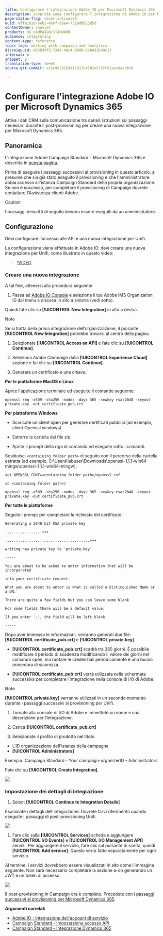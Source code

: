 ```yaml
---
title: Configurare l'integrazione Adobe IO per Microsoft Dynamics 365
description: Scoprite come configurare l'integrazione di Adobe IO per Microsoft Dynamics 365.
page-status-flag: never-activated
uuid: effa1028-66b2-4bef-b5e4-7319dbb23d5d
contentOwner: sauviat
products: SG_CAMPAIGN/STANDARD
audience: integrating
content-type: reference
topic-tags: working-with-campaign-and-analytics
discoiquuid: eb3639f5-7246-46c4-8ddb-da9413b40c32
internal: n
snippet: y
translation-type: tm+mt
source-git-commit: a1bc9d23163d12517c4501a572fc92aac6aacbc6

---
```



# Configurare l&#39;integrazione Adobe IO per Microsoft Dynamics 365

Attiva i dati CRM sulla comunicazione tra canali: istruzioni sui passaggi necessari durante il post-provisioning per creare una nuova integrazione per Microsoft Dynamics 365.

## Panoramica

L&#39;integrazione Adobe Campaign Standard - Microsoft Dynamics 365 è descritta in [questa pagina](../../integrating/using/working-with-campaign-standard-and-microsoft-dynamics-365.md).

Prima di eseguire i passaggi successivi al provisioning in questo articolo, si presume che sia già stato eseguito il provisioning e che l&#39;amministratore abbia accesso all&#39;istanza Campaign Standard della propria organizzazione.  Se non è successo, per completare il provisioning di Campaign dovrete contattare l&#39;Assistenza clienti Adobe.

>[!CAUTION]
>
>I passaggi descritti di seguito devono essere eseguiti da un amministratore.

## Configurazione

Devi configurare l&#39;accesso alle API e una nuova integrazione per Unifi.

La configurazione viene effettuata in Adobe IO: devi creare una nuova integrazione per Unifi, come illustrato in questo video:

>[!VIDEO](https://video.tv.adobe.com/v/27308)

### Creare una nuova integrazione

A tal fine, attenersi alla procedura seguente:

1. Passa ad [Adobe IO Console](https://console.adobe.io/home#) e seleziona il tuo Adobe IMS Organization ID dal menu a discesa in alto a sinistra (vedi sotto).

Quindi fate clic su **[!UICONTROL New Integration]** in alto a destra.

>[!NOTE]
>
>Se si tratta della prima integrazione dell’organizzazione, il pulsante **[!UICONTROL New Integration]** potrebbe trovarsi al centro della pagina.

1. Selezionate **[!UICONTROL Access an API]** e fate clic su **[!UICONTROL Continue]**.

1. Seleziona _Adobe Campaign_ dalla **[!UICONTROL Experience Cloud]** sezione e fai clic su **[!UICONTROL Continue]**.

1. Generare un certificato e una chiave.

**Per le piattaforme MacOS e Linux**

Aprite l&#39;applicazione terminale ed eseguite il comando seguente:

```
openssl req -x509 -sha256 -nodes -days 365 -newkey rsa:2048 -keyout private.key -out certificate_pub.crt
```

**Per piattaforme Windows**

* Scaricate un client open per generare certificati pubblici (ad esempio, client [](https://bintray.com/vszakats/generic/download_file?file_path=openssl-1.1.1-win64-mingw.zip)Openssl windows)

* Estrarre la cartella dal file zip

* Aprite il prompt della riga di comando ed eseguite sotto i comandi.

Sostituisci `<containing folder path>` di seguito con il percorso della cartella estratta (ad esempio, C:\Users\labuser\Downloads\openssl-1.1.1-win64-mingw\openssl-1.1.1-win64-mingw):

```
set OPENSSL_CONF=<containing folder path>/openssl.cnf
 
cd <containing folder path>/
 
openssl req -x509 -sha256 -nodes -days 365 -newkey rsa:2048 -keyout private.key -out certificate_pub.crt
```

**Per tutte le piattaforme**

Seguite i prompt per completare la richiesta del certificato:

```
Generating a 2048 bit RSA private key
 
.................+++
 
.......................................+++
 
writing new private key to 'private.key'
 
-----
 
You are about to be asked to enter information that will be incorporated
 
into your certificate request.
 
What you are about to enter is what is called a Distinguished Name or a DN.
 
There are quite a few fields but you can leave some blank
 
For some fields there will be a default value,
 
If you enter '.', the field will be left blank.
 
-----
```

Dopo aver immesso le informazioni, verranno generati due file: **[!UICONTROL certificate_pub.crt]** e **[!UICONTROL private.key]**.

* **[!UICONTROL certificate_pub.crt]** scadrà tra 365 giorni. È possibile modificare il periodo di scadenza modificando il valore dei giorni nel comando open, ma ruotare le credenziali periodicamente è una buona procedura di sicurezza.

* **[!UICONTROL certificate_pub.crt]** verrà utilizzata nella schermata successiva per completare l&#39;integrazione nella console di I/O di Adobe.

>[!NOTE]
>
> **[!UICONTROL private.key]** verranno utilizzati in un secondo momento durante i passaggi successivi al provisioning per Unifi.

1. Tornate alla console di I/O di Adobe e immettete un nome e una descrizione per l’integrazione.

1. Carica **[!UICONTROL certificate_pub.crt]**

1. Selezionate il profilo di prodotto nel titolo:

* L&#39;ID organizzazione dell&#39;istanza della campagna
* **[!UICONTROL Administrators]**

Esempio:  Campaign Standard - Your campaign-organizerID - Administrators

Fate clic su **[!UICONTROL Create Integration]**.

![](assets/MSdynACSIntegration-4B.png)

### Impostazione dei dettagli di integrazione

1. Select **[!UICONTROL Continue to Integration Details]**

Esaminate i dettagli dell&#39;integrazione.  Dovrete farvi riferimento quando eseguite i passaggi di post-provisioning Unifi.

![](assets/MSdynACSIntegration-5.png)

1. Fare clic sulla **[!UICONTROL Services]** scheda e aggiungere **[!UICONTROL I/O Events]** e **[!UICONTROL I/O Management API]** servizi.  Per aggiungere il servizio, fare clic sul pulsante di scelta, quindi **[!UICONTROL Add service]**.  Questo verrà fatto separatamente per ogni servizio.

Al termine, i servizi dovrebbero essere visualizzati in alto come l&#39;immagine seguente. Non sarà necessario completare la sezione a-on generando un JWT e un token di accesso.

![](assets/MSdynACSIntegration-6.png)

Il post-provisioning in Campaign ora è completo.  Procedete con i passaggi [successivi al provisioning per Microsoft Dynamics 365](../../integrating/using/configure-microsoft-dynamics-365-for-campaign-integration.md).

**Argomenti correlati**

* [Adobe IO - Integrazione dell&#39;account di servizio](https://www.adobe.io/authentication/auth-methods.html#!AdobeDocs/adobeio-auth/master/AuthenticationOverview/ServiceAccountIntegration.md)
* [Campaign Standard - Impostazione accesso API](https://docs.campaign.adobe.com/doc/standard/en/api/ACS_API.html#setting-up-api-access)
* [Campaign Standard - Integrazione Dynamics 365](../../integrating/using/configure-microsoft-dynamics-365-for-campaign-integration.md)
